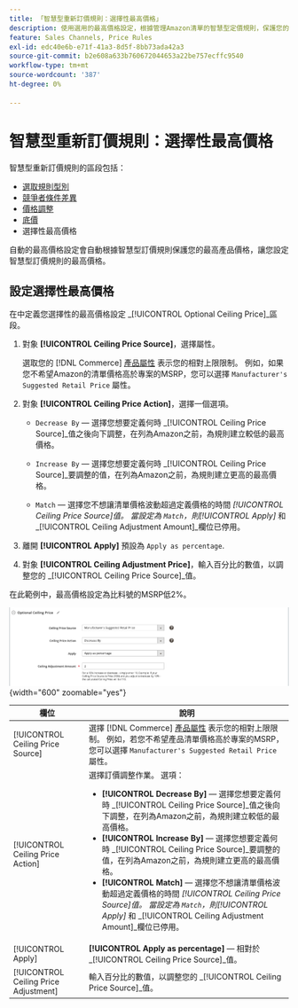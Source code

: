 ```yaml
---
title: 「智慧型重新訂價規則：選擇性最高價格」
description: 使用選用的最高價格設定，根據管理Amazon清單的智慧型定價規則，保護您的最高產品價格。
feature: Sales Channels, Price Rules
exl-id: edc40e6b-e71f-41a3-8d5f-8bb73ada42a3
source-git-commit: b2e608a633b760672044653a22be757ecffc9540
workflow-type: tm+mt
source-wordcount: '387'
ht-degree: 0%

---
```


# 智慧型重新訂價規則：選擇性最高價格

智慧型重新訂價規則的區段包括：

- [選取規則型別](./intelligent-repricing-rules.md)
- [競爭者條件差異](./competitor-conditional-variances.md)
- [價格調整](./price-adjustment.md)
- [底價](./floor-price.md)
- 選擇性最高價格

自動的最高價格設定會自動根據智慧型訂價規則保護您的最高產品價格，讓您設定智慧型訂價規則的最高價格。

## 設定選擇性最高價格

在中定義您選擇性的最高價格設定 _[!UICONTROL Optional Ceiling Price]_區段。

1. 對象 **[!UICONTROL Ceiling Price Source]**，選擇屬性。

   選取您的 [!DNL Commerce] [產品屬性](https://experienceleague.adobe.com/docs/commerce-admin/catalog/product-attributes/product-attributes.html) 表示您的相對上限限制。 例如，如果您不希望Amazon的清單價格高於專案的MSRP，您可以選擇 `Manufacturer's Suggested Retail Price` 屬性。

1. 對象 **[!UICONTROL Ceiling Price Action]**，選擇一個選項。

   - `Decrease By`  — 選擇您想要定義何時 _[!UICONTROL Ceiling Price Source]_值之後向下調整，在列為Amazon之前，為規則建立較低的最高價格。

   - `Increase By`  — 選擇您想要定義何時 _[!UICONTROL Ceiling Price Source]_要調整的值，在列為Amazon之前，為規則建立更高的最高價格。

   - `Match`  — 選擇您不想讓清單價格波動超過定義價格的時間 _[!UICONTROL Ceiling Price Source]_值。 當設定為 `Match`，則_[!UICONTROL Apply]_ 和 _[!UICONTROL Ceiling Adjustment Amount]_欄位已停用。

1. 離開 **[!UICONTROL Apply]** 預設為 `Apply as percentage`.

1. 對象 **[!UICONTROL Ceiling Adjustment Price]**，輸入百分比的數值，以調整您的 _[!UICONTROL Ceiling Price Source]_值。

在此範例中，最高價格設定為比料號的MSRP低2%。

![智慧型重新訂價規則 — 選擇性最高價格](assets/ob-intelligent-price-rule-ceiling.png){width="600" zoomable="yes"}

| 欄位 | 說明 |
|---------------------------------------|-----------------------------------------------------------------------------------------------------------------------------------------------------------------------------------------------------------------------------------------------------------------------------------------------------------------------------------------------------------------------------------------------------------------------------------------------------------------------------------------------------------------------------------------------------------------------------------------------------------------------------------------------------------------------------------------------------------------------------------------------------------|
| [!UICONTROL Ceiling Price Source] | 選擇 [!DNL Commerce] [產品屬性](https://experienceleague.adobe.com/docs/commerce-admin/catalog/product-attributes/product-attributes.html) 表示您的相對上限限制。 例如，若您不希望產品清單價格高於專案的MSRP，您可以選擇 `Manufacturer's Suggested Retail Price` 屬性。 |
| [!UICONTROL Ceiling Price Action] | 選擇訂價調整作業。 選項：<ul><li>**[!UICONTROL Decrease By]**  — 選擇您想要定義何時 _[!UICONTROL Ceiling Price Source]_值之後向下調整，在列為Amazon之前，為規則建立較低的最高價格。</li><li>**[!UICONTROL Increase By]**  — 選擇您想要定義何時 _[!UICONTROL Ceiling Price Source]_要調整的值，在列為Amazon之前，為規則建立更高的最高價格。</li><li>**[!UICONTROL Match]**  — 選擇您不想讓清單價格波動超過定義價格的時間 _[!UICONTROL Ceiling Price Source]_值。 當設定為 `Match`，則_[!UICONTROL Apply]_ 和 _[!UICONTROL Ceiling Adjustment Amount]_欄位已停用。</li></ul> |
| [!UICONTROL Apply] | **[!UICONTROL Apply as percentage]**  — 相對於 _[!UICONTROL Ceiling Price Source]_值。 |
| [!UICONTROL Ceiling Price Adjustment] | 輸入百分比的數值，以調整您的 _[!UICONTROL Ceiling Price Source]_值。 |
